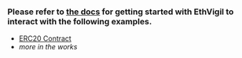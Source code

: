 ### Please refer to [the docs](https://ethvigil.com/docs) for getting started with EthVigil to interact with the following examples.

 - [ERC20 Contract](erc20/README.md)
 - *more in the works*
